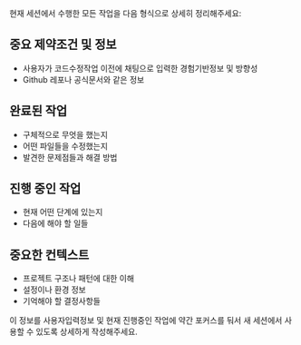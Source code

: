 현재 세션에서 수행한 모든 작업을 다음 형식으로 상세히 정리해주세요:

## 중요 제약조건 및 정보
- 사용자가 코드수정작업 이전에 채팅으로 입력한 경험기반정보 및 방향성
- Github 레포나 공식문서와 같은 정보

## 완료된 작업
- 구체적으로 무엇을 했는지
- 어떤 파일들을 수정했는지
- 발견한 문제점들과 해결 방법

## 진행 중인 작업
- 현재 어떤 단계에 있는지
- 다음에 해야 할 일들

## 중요한 컨텍스트
- 프로젝트 구조나 패턴에 대한 이해
- 설정이나 환경 정보
- 기억해야 할 결정사항들


이 정보를 사용자입력정보 및 현재 진행중인 작업에 약간 포커스를 둬서 새 세션에서 사용할 수 있도록 상세하게 작성해주세요.
